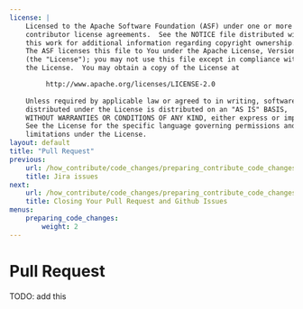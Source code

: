 ```yaml
---
license: |
    Licensed to the Apache Software Foundation (ASF) under one or more
    contributor license agreements.  See the NOTICE file distributed with
    this work for additional information regarding copyright ownership.
    The ASF licenses this file to You under the Apache License, Version 2.0
    (the "License"); you may not use this file except in compliance with
    the License.  You may obtain a copy of the License at

         http://www.apache.org/licenses/LICENSE-2.0
    
    Unless required by applicable law or agreed to in writing, software
    distributed under the License is distributed on an "AS IS" BASIS,
    WITHOUT WARRANTIES OR CONDITIONS OF ANY KIND, either express or implied.
    See the License for the specific language governing permissions and
    limitations under the License.
layout: default
title: "Pull Request"
previous:
    url: /how_contribute/code_changes/preparing_contribute_code_changes/jira_issue/
    title: Jira issues
next:
    url: /how_contribute/code_changes/preparing_contribute_code_changes/closing_pull_request/
    title: Closing Your Pull Request and Github Issues
menus:
    preparing_code_changes:
        weight: 2
---
```


# Pull Request

TODO: add this

